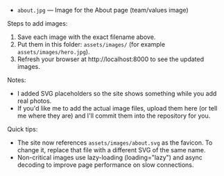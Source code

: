  - `about.jpg` — Image for the About page (team/values image)

Steps to add images:
1. Save each image with the exact filename above.
2. Put them in this folder: `assets/images/` (for example `assets/images/hero.jpg`).
3. Refresh your browser at http://localhost:8000 to see the updated images.

Notes:
- I added SVG placeholders so the site shows something while you add real photos.
- If you'd like me to add the actual image files, upload them here (or tell me where they are) and I'll commit them into the repository for you.
 
Quick tips:
- The site now references `assets/images/about.svg` as the favicon. To change it, replace that file with a different SVG of the same name.
- Non-critical images use lazy-loading (loading="lazy") and async decoding to improve page performance on slow connections.